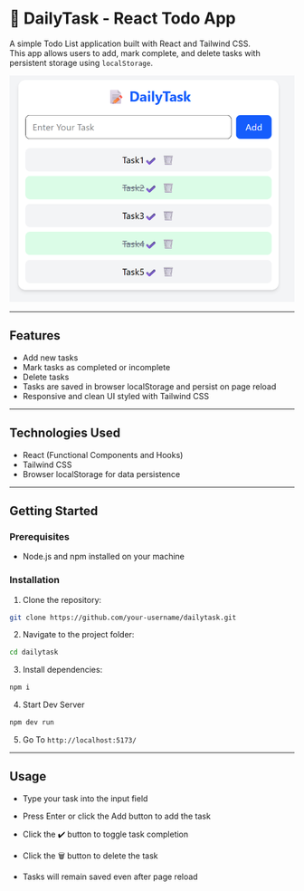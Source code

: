 # 📝 DailyTask - React Todo App

A simple Todo List application built with React and Tailwind CSS.  
This app allows users to add, mark complete, and delete tasks with persistent storage using `localStorage`.

![ToDo App Image](ss/todo.png)

---

## Features

- Add new tasks
- Mark tasks as completed or incomplete
- Delete tasks
- Tasks are saved in browser localStorage and persist on page reload
- Responsive and clean UI styled with Tailwind CSS

---

## Technologies Used

- React (Functional Components and Hooks)
- Tailwind CSS
- Browser localStorage for data persistence

---

## Getting Started

### Prerequisites

- Node.js and npm installed on your machine

### Installation

1. Clone the repository:

```bash
git clone https://github.com/your-username/dailytask.git
```

2. Navigate to the project folder:

```bash
cd dailytask
```

3. Install dependencies:

```bash
npm i
```

4. Start Dev Server
```bash
npm dev run
```

5. Go To `http://localhost:5173/`

---

## Usage

- Type your task into the input field
 
- Press Enter or click the Add button to add the task
 
- Click the ✔️ button to toggle task completion
 
- Click the 🗑️ button to delete the task
 
- Tasks will remain saved even after page reload
